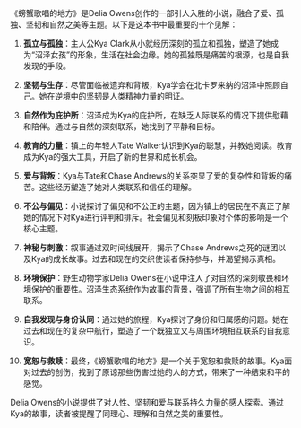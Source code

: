 《螃蟹歌唱的地方》是Delia Owens创作的一部引人入胜的小说，融合了爱、孤独、坚韧和自然之美等主题。以下是这本书中最重要的十个见解：

1. **孤立与孤独**：主人公Kya Clark从小就经历深刻的孤立和孤独，塑造了她成为“沼泽女孩”的形象，生活在社会边缘。她的孤独既是痛苦的根源，也是自我发现的手段。

2. **坚韧与生存**：尽管面临被遗弃和背叛，Kya学会在北卡罗来纳的沼泽中照顾自己。她在逆境中的坚韧是人类精神力量的明证。

3. **自然作为庇护所**：沼泽成为Kya的庇护所，在缺乏人际联系的情况下提供慰藉和陪伴。通过与自然的深刻联系，她找到了平静和目标。

4. **教育的力量**：镇上的年轻人Tate Walker认识到Kya的聪慧，并教她阅读。教育成为Kya的强大工具，开启了新的世界和成长机会。

5. **爱与背叛**：Kya与Tate和Chase Andrews的关系突显了爱的复杂性和背叛的痛苦。这些经历塑造了她对人类联系和信任的理解。

6. **不公与偏见**：小说探讨了偏见和不公正的主题，因为镇上的居民在不真正了解她的情况下对Kya进行评判和排斥。社会偏见和刻板印象对个体的影响是一个核心主题。

7. **神秘与刺激**：叙事通过双时间线展开，揭示了Chase Andrews之死的谜团以及Kya的成长故事。过去和现在的交织使读者保持参与，并渴望揭示真相。

8. **环境保护**：野生动物学家Delia Owens在小说中注入了对自然的深刻敬畏和环境保护的重要性。沼泽生态系统作为故事的背景，强调了所有生物之间的相互联系。

9. **自我发现与身份认同**：通过她的旅程，Kya探讨了身份和归属感的问题。她在过去和现在的复杂中航行，塑造了一个既独立又与周围环境相互联系的自我意识。

10. **宽恕与救赎**：最终，《螃蟹歌唱的地方》是一个关于宽恕和救赎的故事。Kya面对过去的创伤，找到了原谅那些伤害过她的人的方式，带来了一种结束和平的感觉。

Delia Owens的小说提供了对人性、坚韧和爱与联系持久力量的感人探索。通过Kya的故事，读者被提醒了同理心、理解和自然之美的重要性。